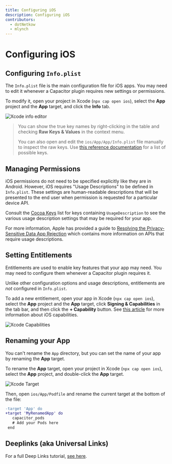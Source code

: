 ```yaml
---
title: Configuring iOS
description: Configuring iOS
contributors:
  - dotNetkow
  - mlynch
---
```


# Configuring iOS

## Configuring `Info.plist`

The `Info.plist` file is the main configuration file for iOS apps. You may need to edit it whenever a Capacitor plugin requires new settings or permissions.

To modify it, open your project in Xcode (`npx cap open ios`), select the **App** project and the **App** target, and click the **Info** tab.

![Xcode info editor](/assets/img/docs/ios/xcode-info-editor.png)

> You can show the true key names by right-clicking in the table and checking **Raw Keys & Values** in the context menu.
>
> You can also open and edit the `ios/App/App/Info.plist` file manually to inspect the raw keys. Use [this reference documentation](https://developer.apple.com/library/archive/documentation/General/Reference/InfoPlistKeyReference/Introduction/Introduction.html) for a list of possible keys.

## Managing Permissions

iOS permissions do not need to be specified explicitly like they are in Android. However, iOS requires "Usage Descriptions" to be defined in `Info.plist`. These settings are human-readable descriptions that will be presented to the end user when permission is requested for a particular device API.

Consult the [Cocoa Keys](https://developer.apple.com/library/content/documentation/General/Reference/InfoPlistKeyReference/Articles/CocoaKeys.html) list for keys containing `UsageDescription` to see the various usage description settings that may be required for your app.

For more information, Apple has provided a guide to [Resolving the Privacy-Sensitive Data App Rejection](https://developer.apple.com/library/content/qa/qa1937/_index.html) which contains more information on APIs that require usage descriptions.

## Setting Entitlements

Entitlements are used to enable key features that your app may need. You may need to configure them whenever a Capacitor plugin requires it.

Unlike other configuration options and usage descriptions, entitlements are _not_ configured in `Info.plist`.

To add a new entitlement, open your app in Xcode (`npx cap open ios`), select the **App** project and the **App** target, click **Signing & Capabilities** in the tab bar, and then click the **+ Capability** button. See [this article](https://developer.apple.com/documentation/xcode/adding_capabilities_to_your_app) for more information about iOS capabilities.

![Xcode Capabilities](/assets/img/docs/ios/xcode-capabilities.png)

## Renaming your App

You can't rename the `App` directory, but you can set the name of your app by renaming the **App** target.

To rename the **App** target, open your project in Xcode (`npx cap open ios`), select the **App** project, and double-click the **App** target.

![Xcode Target](/assets/img/docs/ios/xcode-target.png)

Then, open `ios/App/Podfile` and rename the current target at the bottom of the file:

```diff
-target 'App' do
+target 'MyRenamedApp' do
   capacitor_pods
   # Add your Pods here
 end
```

## Deeplinks (aka Universal Links)

For a full Deep Links tutorial, [see here](/docs/guides/deep-links).
